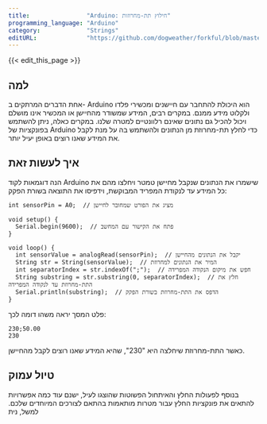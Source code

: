 ```yaml
---
title:                "Arduino: חילוץ תת-מחרוזות"
programming_language: "Arduino"
category:             "Strings"
editURL:              "https://github.com/dogweather/forkful/blob/master/content/he/arduino/extracting-substrings.md"
---
```


{{< edit_this_page >}}

## למה

אחת הדברים המרתקים ב- Arduino הוא היכולת להתחבר עם חיישנים ומכשירי פלדו ולקלוט מידע ממנם. במקרים רבים, המידע שמשודר מהחיישן או המכשיר אינו מושלם ויכול להכיל גם נתונים שאינם רלוונטיים למטרה שלנו. במקרים כאלה, ניתן להשתמש בפונקציות של Arduino כדי לחלץ תת-מחרוזת מן הנתונים ולהשתמש בה על מנת לקבל את המידע שאנו רוצים באופן יעיל יותר.

## איך לעשות זאת

הנה דוגמאות לקוד Arduino שישמרו את הנתונים שנקבל מחיישן טמטר ויחלצו מהם את כל המידע עד לנקודת המפריד המבוקשת, וידפיסו את התוצאה בשורת הפקק:

```Arduino
int sensorPin = A0;  // מציג את הפורט שמחובר לחיישן

void setup() {
  Serial.begin(9600);  // פתח את הקישור עם המחשב
}

void loop() {
  int sensorValue = analogRead(sensorPin);  // יקבל את הנתונים מהחיישן
  String str = String(sensorValue);  // המיר את הנתונים למחרוזת
  int separatorIndex = str.indexOf(";");  // חפש את מיקום הנקודה המפרידה
  String substring = str.substring(0, separatorIndex);  // חלץ את התת-מחרוזת עד לנקודה המפרידה
  Serial.println(substring);  // הדפס את התת-מחרוזת בשורת הפקק
}
```

פלט המסך יראה משהו דומה לכך:

```
230;50.00
230
```

כאשר התת-מחרוזת שיחלצה היא "230", שהיא המידע שאנו רוצים לקבל מהחיישן.

## טיול עמוק

בנוסף לפעולות החלץ והאיתחול הפשוטות שהוצגו לעיל, ישנם עוד כמה אפשרויות להתאים את פונקציות החלץ עבור מטרות מותאמות בהתאם לצורכים המיוחדים שלכם. למשל, נית